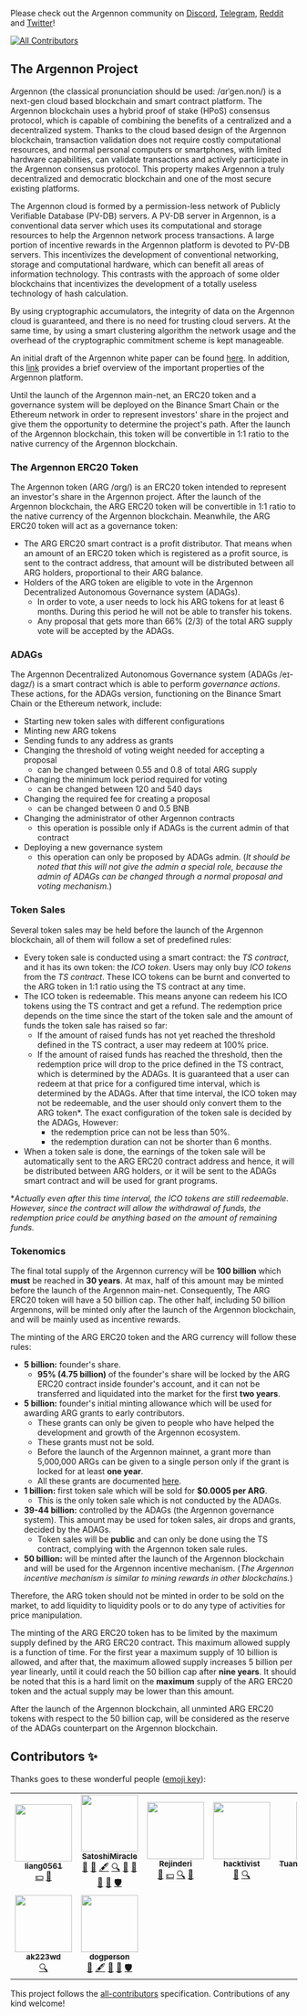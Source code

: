 

Please check out the Argennon community on [Discord](https://discord.gg/7u3cXNt5yN), [Telegram](https://t.me/Argennon), [Reddit](https://www.reddit.com/r/Argennon/) and [Twitter](https://twitter.com/Argennon_org)!

<!-- ALL-CONTRIBUTORS-BADGE:START - Do not remove or modify this section -->
[![All Contributors](https://img.shields.io/badge/all_contributors-9-orange.svg?style=flat-square)](#contributors-)
<!-- ALL-CONTRIBUTORS-BADGE:END -->

## The Argennon Project

Argennon (the classical pronunciation should be used: /ɑrˈɡen.non/) is a next-gen cloud based blockchain and smart contract platform. The Argennon blockchain uses a hybrid proof of stake (HPoS) consensus protocol, which is capable of combining the benefits of a centralized and a decentralized system. Thanks to the cloud based design of the Argennon blockchain, transaction validation does not require costly computational resources, and normal personal computers or smartphones, with limited hardware capabilities, can validate transactions and actively participate in the Argennon consensus protocol. This property makes Argennon a truly decentralized and democratic blockchain and one of the most secure existing platforms.

The Argennon cloud is formed by a permission-less network of Publicly Verifiable Database (PV-DB) servers. A PV-DB server in Argennon, is a conventional data server which uses its computational and storage resources to help the Argennon network process transactions. A large portion of incentive rewards in the Argennon platform is devoted to PV-DB servers. This incentivizes the development of conventional networking, storage and computational hardware, which can benefit all areas of information technology. This contrasts with the approach of some older blockchains that incentivizes the development of a totally useless technology of hash calculation.

By using cryptographic accumulators, the integrity of data on the Argennon cloud is guaranteed, and there is no need for trusting cloud servers. At the same time, by using a smart clustering algorithm the network usage and the overhead of the cryptographic commitment scheme is kept manageable.

An initial draft of the Argennon white paper can be
found [here](https://raw.githubusercontent.com/aybehrouz/AVM/main/pdf/A.pdf). In addition,
this [link](https://www.argennon.com/features.html) provides a brief overview of the important properties of the Argennon
platform.

Until the launch of the Argennon main-net, an ERC20 token and a governance system will be deployed on the Binance Smart Chain or the Ethereum network in order to represent investors' share in the project and give them the opportunity to determine the project's path. After the launch of the Argennon blockchain, this token will be convertible in 1:1 ratio to the native currency of the Argennon blockchain.
### The Argennon ERC20 Token

The Argennon token (ARG /ɑrɡ/) is an ERC20 token intended to represent an investor's share in the Argennon project.
After the launch of the Argennon blockchain, the ARG ERC20 token will be convertible in 1:1 ratio to the native currency
of the Argennon blockchain. Meanwhile, the ARG ERC20 token will act as a governance token:

- The ARG ERC20 smart contract is a profit distributor. That means when an amount of an ERC20 token which is registered
  as a profit source, is sent to the contract address, that amount will be distributed between all ARG holders,
  proportional to their ARG balance.
- Holders of the ARG token are eligible to vote in the Argennon Decentralized Autonomous Governance system (ADAGs).
    - In order to vote, a user needs to lock his ARG tokens for at least 6 months. During this period he will not be
      able to transfer his tokens.
    - Any proposal that gets more than 66% (2/3) of the total ARG supply vote will be accepted by the ADAGs.

### ADAGs

The Argennon Decentralized Autonomous Governance system (ADAGs /eɪ-dagz/) is a smart contract which is able to perform
*governance actions*. These actions, for the ADAGs version, functioning on the Binance Smart Chain or the Ethereum
network, include:

- Starting new token sales with different configurations
- Minting new ARG tokens
- Sending funds to any address as grants
- Changing the threshold of voting weight needed for accepting a proposal
    - can be changed between 0.55 and 0.8 of total ARG supply
- Changing the minimum lock period required for voting
    - can be changed between 120 and 540 days
- Changing the required fee for creating a proposal
    - can be changed between 0 and 0.5 BNB
- Changing the administrator of other Argennon contracts
    - this operation is possible only if ADAGs is the current admin of that contract
- Deploying a new governance system
    - this operation can only be proposed by ADAGs admin. (*It should be noted that this will not give the admin a
      special role, because the admin of ADAGs can be changed through a normal proposal and voting mechanism.*)

### Token Sales

Several token sales may be held before the launch of the Argennon blockchain, all of them will follow a set of
predefined rules:

- Every token sale is conducted using a smart contract: the *TS contract*, and it has its own token: the *ICO token*.
  Users may only buy *ICO tokens* from the *TS contract*. These ICO tokens can be burnt and converted to the ARG token
  in 1:1 ratio using the TS contract at any time.
- The ICO token is redeemable. This means anyone can redeem his ICO tokens using the TS contract and get a refund. The
  redemption price depends on the time since the start of the token sale and the amount of funds the token sale has
  raised so far:
    - If the amount of raised funds has not yet reached the threshold defined in the TS contract, a user may redeem at
      100% price.
    - If the amount of raised funds has reached the threshold, then the redemption price will drop to the price defined
      in the TS contract, which is determined by the ADAGs. It is guaranteed that a user can redeem at that price for a
      configured time interval, which is determined by the ADAGs. After that time interval, the ICO token may not be
      redeemable, and the user should only convert them to the ARG token*. The exact configuration of the token sale is
      decided by the ADAGs, However:
        - the redemption price can not be less than 50%.
        - the redemption duration can not be shorter than 6 months.
- When a token sale is done, the earnings of the token sale will be automatically sent to the ARG ERC20 contract address
  and hence, it will be distributed between ARG holders, or it will be sent to the ADAGs smart contract and will be used
  for grant programs.

**Actually even after this time interval, the ICO tokens are still redeemable. However, since the contract will allow
the withdrawal of funds, the redemption price could be anything based on the amount of remaining funds.*

### Tokenomics

The final total supply of the Argennon currency will be **100 billion** which **must** be reached in **30 years**. At
max, half of this amount may be minted before the launch of the Argennon main-net. Consequently, The ARG ERC20 token
will have a 50 billion cap. The other half, including 50 billion Argennons, will be minted only
after the launch of the Argennon blockchain, and will be mainly used as incentive rewards.

The minting of the ARG ERC20 token and the ARG currency will follow these rules:

- **5 billion:** founder's share.
    - **95% (4.75 billion)** of the founder's share will be locked by the ARG ERC20 contract inside founder's account,
      and it can not be transferred and liquidated into the market for the first **two years**.
- **5 billion:** founder's initial minting allowance which will be used for awarding ARG grants to early contributors.
    - These grants can only be given to people who have helped the development and growth of the Argennon ecosystem.
    - These grants must not be sold.
    - Before the launch of the Argennon mainnet, a grant more than 5,000,000 ARGs can be given to a single person only
      if the grant is locked for at least **one year**.
    - All these grants are documented [here](https://www.argennon.com/grants.html).
- **1 billion:** first token sale which will be sold for **$0.0005 per ARG**.
    - This is the only token sale which is not conducted by the ADAGs.
- **39-44 billion:** controlled by the ADAGs (the Argennon governance system). This amount may be used for token sales,
  air drops and grants, decided by the ADAGs.
    - Token sales will be **public** and can only be done using the TS contract, complying with the Argennon token sale rules.
- **50 billion:** will be minted after the launch of the Argennon blockchain and will be used for the Argennon incentive
  mechanism. (*The Argennon incentive mechanism is similar to mining rewards in other blockchains.*)


Therefore, the ARG token should not be minted in order to be sold on the market, to add liquidity to liquidity pools or
to do any type of activities for price manipulation.

The minting of the ARG ERC20 token has to be limited by the maximum supply defined by
the ARG ERC20 contract. This maximum allowed supply is a function of time. For the first year a maximum supply of 10
billion is allowed, and after that, the maximum allowed supply increases 5 billion per year linearly, until it could
reach the 50 billion cap after **nine years**. It should be noted that this is a hard limit on the **maximum** supply of
the ARG ERC20 token and the actual supply may be lower than this amount.

After the launch of the Argennon blockchain, all unminted ARG ERC20 tokens with respect to the 50 billion cap, will be
considered as the reserve of the ADAGs counterpart on the Argennon blockchain.

## Contributors ✨

Thanks goes to these wonderful people ([emoji key](https://allcontributors.org/docs/en/emoji-key)):

<!-- ALL-CONTRIBUTORS-LIST:START - Do not remove or modify this section -->
<!-- prettier-ignore-start -->
<!-- markdownlint-disable -->
<table>
  <tr>
    <td align="center"><a href="https://github.com/liang0561"><img src="https://avatars.githubusercontent.com/u/75945582?v=4?s=100" width="100px;" alt=""/><br /><sub><b>liang0561</b></sub></a><br /><a href="#financial-liang0561" title="Financial">💵</a> <a href="#blog-liang0561" title="Blogposts">📝</a></td>
    <td align="center"><a href="https://github.com/SatoshiMiracle"><img src="https://avatars.githubusercontent.com/u/72975337?v=4?s=100" width="100px;" alt=""/><br /><sub><b>SatoshiMiracle</b></sub></a><br /><a href="https://github.com/Argennon-Project/ADAGs/issues?q=author%3ASatoshiMiracle" title="Bug reports">🐛</a> <a href="#blog-SatoshiMiracle" title="Blogposts">📝</a> <a href="#content-SatoshiMiracle" title="Content">🖋</a> <a href="#fundingFinding-SatoshiMiracle" title="Funding Finding">🔍</a> <a href="#ideas-SatoshiMiracle" title="Ideas, Planning, & Feedback">🤔</a> <a href="#question-SatoshiMiracle" title="Answering Questions">💬</a> <a href="https://github.com/Argennon-Project/ADAGs/pulls?q=is%3Apr+reviewed-by%3ASatoshiMiracle" title="Reviewed Pull Requests">👀</a> <a href="#userTesting-SatoshiMiracle" title="User Testing">📓</a> <a href="#security-SatoshiMiracle" title="Security">🛡️</a></td>
    <td align="center"><a href="https://github.com/Rejinderi"><img src="https://avatars.githubusercontent.com/u/4333016?v=4?s=100" width="100px;" alt=""/><br /><sub><b>Rejinderi</b></sub></a><br /><a href="#blog-Rejinderi" title="Blogposts">📝</a> <a href="#financial-Rejinderi" title="Financial">💵</a> <a href="#fundingFinding-Rejinderi" title="Funding Finding">🔍</a> <a href="#ideas-Rejinderi" title="Ideas, Planning, & Feedback">🤔</a></td>
    <td align="center"><a href="https://medium.com/@greedybucks"><img src="https://avatars.githubusercontent.com/u/54760103?v=4?s=100" width="100px;" alt=""/><br /><sub><b>hacktivist</b></sub></a><br /><a href="#blog-hacktivist24" title="Blogposts">📝</a> <a href="#fundingFinding-hacktivist24" title="Funding Finding">🔍</a></td>
    <td align="center"><a href="https://github.com/Tuananhthepussyhunter"><img src="https://avatars.githubusercontent.com/u/71578941?v=4?s=100" width="100px;" alt=""/><br /><sub><b>Tuananhthepussyhunter</b></sub></a><br /><a href="#blog-Tuananhthepussyhunter" title="Blogposts">📝</a> <a href="#fundingFinding-Tuananhthepussyhunter" title="Funding Finding">🔍</a> <a href="#question-Tuananhthepussyhunter" title="Answering Questions">💬</a></td>
    <td align="center"><a href="https://github.com/codemaster138"><img src="https://avatars.githubusercontent.com/u/43313420?v=4?s=100" width="100px;" alt=""/><br /><sub><b>Jake</b></sub></a><br /><a href="#ideas-codemaster138" title="Ideas, Planning, & Feedback">🤔</a> <a href="#security-codemaster138" title="Security">🛡️</a></td>
    <td align="center"><a href="https://github.com/uneevn"><img src="https://avatars.githubusercontent.com/u/90345889?v=4?s=100" width="100px;" alt=""/><br /><sub><b>uneevn</b></sub></a><br /><a href="#security-uneevn" title="Security">🛡️</a> <a href="#ideas-uneevn" title="Ideas, Planning, & Feedback">🤔</a> <a href="#question-uneevn" title="Answering Questions">💬</a></td>
  </tr>
  <tr>
    <td align="center"><a href="https://github.com/ak223wd"><img src="https://avatars.githubusercontent.com/u/50454050?v=4?s=100" width="100px;" alt=""/><br /><sub><b>ak223wd</b></sub></a><br /><a href="#fundingFinding-ak223wd" title="Funding Finding">🔍</a></td>
    <td align="center"><a href="https://github.com/fondofdogs"><img src="https://avatars.githubusercontent.com/u/85778179?v=4?s=100" width="100px;" alt=""/><br /><sub><b>dogperson</b></sub></a><br /><a href="#blog-fondofdogs" title="Blogposts">📝</a> <a href="#content-fondofdogs" title="Content">🖋</a> <a href="#ideas-fondofdogs" title="Ideas, Planning, & Feedback">🤔</a> <a href="#question-fondofdogs" title="Answering Questions">💬</a> <a href="#security-fondofdogs" title="Security">🛡️</a></td>
  </tr>
</table>

<!-- markdownlint-restore -->
<!-- prettier-ignore-end -->

<!-- ALL-CONTRIBUTORS-LIST:END -->

This project follows the [all-contributors](https://github.com/all-contributors/all-contributors) specification. Contributions of any kind welcome!
